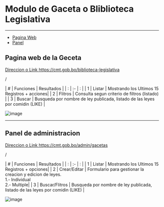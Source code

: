 # Modulo de Gaceta o Bliblioteca Legislativa
---

- [Pagina Web](#section-1)
- [Panel](#section-2)

<a name="section-1"></a>
## Pagina web de la Geceta
<!-- <p>Direccion o Link  https://cmt.gob.bo/biblioteca-legislativa</p> -->
<p><a href="https://cmt.gob.bo/biblioteca-legislativa">Direccion o Link https://cmt.gob.bo/biblioteca-legislativa</a><p>/</p>
| # | Funciones   | Resultados |
| : |   :-   |  :  |
| 1 | Listar |  Mostrando los Ultimos 15 Registros + acciones|
| 2 | Flitros   | Consulta segun criterio de filtros (listado)  |
| 3 | Buscar  | Busqueda por nombre de ley publicada, listado de las leyes por comidin (LIKE)   |

![image](https://cmt.gob.bo//storage/docs/gaceta1.png)

---
<a name="section-2"></a>
## Panel de administracion
<p><a href="https://cmt.gob.bo/admin/gacetas">Direccion o Link https://cmt.gob.bo/admin/gacetas</a><p>/</p>
| # | Funciones   | Resultados |
| : |   :-   |  :  |
| 1 | Listar |  Mostrando los Ultimos 15 Registros + opciones|
| 2 | Crear/Editar   | Formulario para gestionar la creacion y edicion de leyes. <br> 1.- Individual <br> 2.- Multiple|
| 3 | Buscar/Flitros  | Busqueda por nombre de ley publicada, listado de las leyes por comidin (LIKE)   |

![image](https://cmt.gob.bo//storage/docs/gaceta2.png)
